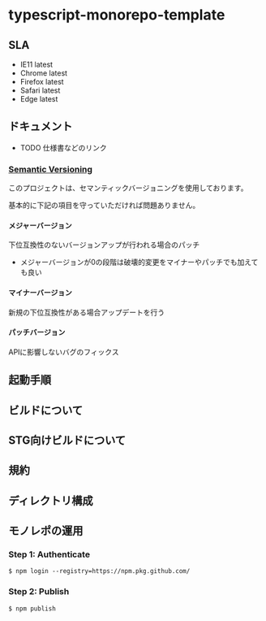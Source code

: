 # typescript-monorepo-template

## SLA

- IE11 latest
- Chrome latest
- Firefox latest
- Safari latest
- Edge latest

## ドキュメント

- TODO 仕様書などのリンク

### [Semantic Versioning](https://semver.org/)

このプロジェクトは、セマンティックバージョニングを使用しております。

基本的に下記の項目を守っていただければ問題ありません。

#### メジャーバージョン

下位互換性のないバージョンアップが行われる場合のパッチ

- メジャーバージョンが0の段階は破壊的変更をマイナーやパッチでも加えても良い

#### マイナーバージョン

新規の下位互換性がある場合アップデートを行う

#### パッチバージョン

APIに影響しないバグのフィックス

## 起動手順

## ビルドについて

## STG向けビルドについて

## 規約

## ディレクトリ構成

## モノレポの運用

### Step 1: Authenticate

`$ npm login --registry=https://npm.pkg.github.com/`

### Step 2: Publish

`$ npm publish`
